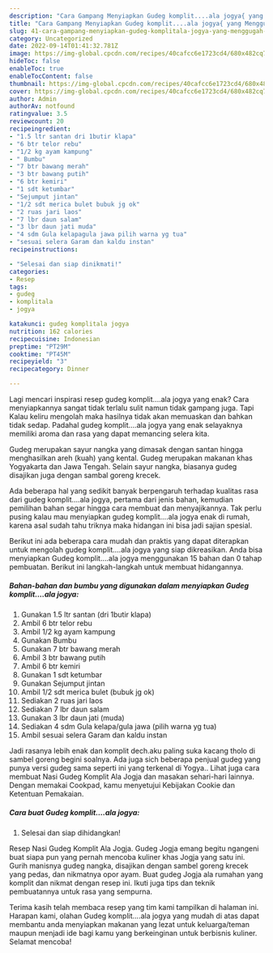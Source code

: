 ```yaml
---
description: "Cara Gampang Menyiapkan Gudeg komplit....ala jogya{ yang Menggugah Selera,  Menu Buat lebaran"
title: "Cara Gampang Menyiapkan Gudeg komplit....ala jogya{ yang Menggugah Selera,  Menu Buat lebaran"
slug: 41-cara-gampang-menyiapkan-gudeg-komplitala-jogya-yang-menggugah-selera-menu-buat-lebaran
category: Uncategorized
date: 2022-09-14T01:41:32.781Z
image: https://img-global.cpcdn.com/recipes/40cafcc6e1723cd4/680x482cq70/gudeg-komplitala-jogya-foto-resep-utama.jpg
hideToc: false
enableToc: true
enableTocContent: false
thumbnail: https://img-global.cpcdn.com/recipes/40cafcc6e1723cd4/680x482cq70/gudeg-komplitala-jogya-foto-resep-utama.jpg
cover: https://img-global.cpcdn.com/recipes/40cafcc6e1723cd4/680x482cq70/gudeg-komplitala-jogya-foto-resep-utama.jpg
author: Admin
authorAv: notfound
ratingvalue: 3.5
reviewcount: 20
recipeingredient:
- "1.5 ltr santan dri 1butir klapa"
- "6 btr telor rebu"
- "1/2 kg ayam kampung"
- " Bumbu"
- "7 btr bawang merah"
- "3 btr bawang putih"
- "6 btr kemiri"
- "1 sdt ketumbar"
- "Sejumput jintan"
- "1/2 sdt merica bulet bubuk jg ok"
- "2 ruas jari laos"
- "7 lbr daun salam"
- "3 lbr daun jati muda"
- "4 sdm Gula kelapagula jawa pilih warna yg tua"
- "sesuai selera Garam dan kaldu instan"
recipeinstructions:

- "Selesai dan siap dinikmati!"
categories:
- Resep
tags:
- gudeg
- komplitala
- jogya

katakunci: gudeg komplitala jogya 
nutrition: 162 calories
recipecuisine: Indonesian
preptime: "PT29M"
cooktime: "PT45M"
recipeyield: "3"
recipecategory: Dinner

---
```



Lagi mencari inspirasi resep gudeg komplit....ala jogya yang enak? Cara menyiapkannya sangat tidak terlalu sulit namun tidak gampang juga. Tapi Kalau keliru mengolah maka hasilnya tidak akan memuaskan dan bahkan tidak sedap. Padahal gudeg komplit....ala jogya yang enak selayaknya memiliki aroma dan rasa yang dapat memancing selera kita.


Gudeg merupakan sayur nangka yang dimasak dengan santan hingga menghasilkan areh (kuah) yang kental. Gudeg merupakan makanan khas Yogyakarta dan Jawa Tengah. Selain sayur nangka, biasanya gudeg disajikan juga dengan sambal goreng krecek.

Ada beberapa hal yang sedikit banyak berpengaruh terhadap kualitas rasa dari gudeg komplit....ala jogya, pertama dari jenis bahan, kemudian pemilihan bahan segar hingga cara membuat dan menyajikannya. Tak perlu pusing kalau mau menyiapkan gudeg komplit....ala jogya enak di rumah, karena asal sudah tahu triknya maka hidangan ini bisa jadi sajian spesial.


Berikut ini ada beberapa cara mudah dan praktis yang dapat diterapkan untuk mengolah gudeg komplit....ala jogya yang siap dikreasikan. Anda bisa menyiapkan Gudeg komplit....ala jogya menggunakan 15 bahan dan 0 tahap pembuatan. Berikut ini langkah-langkah untuk membuat hidangannya.

<!--inarticleads1-->

##### Bahan-bahan dan bumbu yang digunakan dalam menyiapkan Gudeg komplit....ala jogya:

1. Gunakan 1.5 ltr santan (dri 1butir klapa)
1. Ambil 6 btr telor rebu
1. Ambil 1/2 kg ayam kampung
1. Gunakan  Bumbu
1. Gunakan 7 btr bawang merah
1. Ambil 3 btr bawang putih
1. Ambil 6 btr kemiri
1. Gunakan 1 sdt ketumbar
1. Gunakan Sejumput jintan
1. Ambil 1/2 sdt merica bulet (bubuk jg ok)
1. Sediakan 2 ruas jari laos
1. Sediakan 7 lbr daun salam
1. Gunakan 3 lbr daun jati (muda)
1. Sediakan 4 sdm Gula kelapa/gula jawa (pilih warna yg tua)
1. Ambil sesuai selera Garam dan kaldu instan


Jadi rasanya lebih enak dan komplit dech.aku paling suka kacang tholo di sambel goreng begini soalnya. Ada juga sich beberapa penjual gudeg yang punya versi gudeg sama seperti ini yang terkenal di Yogya.. Lihat juga cara membuat Nasi Gudeg Komplit Ala Jogja dan masakan sehari-hari lainnya. Dengan memakai Cookpad, kamu menyetujui Kebijakan Cookie dan Ketentuan Pemakaian. 

<!--inarticleads2-->

##### Cara buat Gudeg komplit....ala jogya:


1. Selesai dan siap dihidangkan!

Resep Nasi Gudeg Komplit Ala Jogja. Gudeg Jogja emang begitu ngangeni buat siapa pun yang pernah mencoba kuliner khas Jogja yang satu ini. Gurih manisnya gudeg nangka, disajikan dengan sambel goreng krecek yang pedas, dan nikmatnya opor ayam. Buat gudeg Jogja ala rumahan yang komplit dan nikmat dengan resep ini. Ikuti juga tips dan teknik pembuatannya untuk rasa yang sempurna. 

Terima kasih telah membaca resep yang tim kami tampilkan di halaman ini. Harapan kami, olahan Gudeg komplit....ala jogya yang mudah di atas dapat membantu anda menyiapkan makanan yang lezat untuk keluarga/teman maupun menjadi ide bagi kamu yang berkeinginan untuk berbisnis kuliner. Selamat mencoba!
